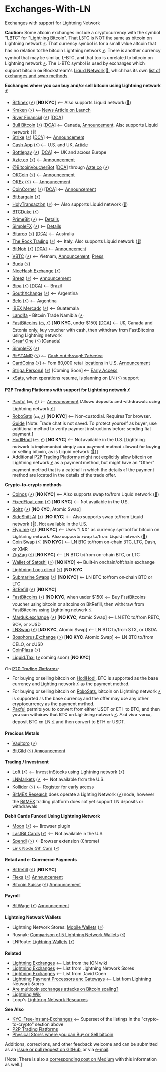 # Exchanges-With-LN
Exchanges with support for Lightning Network

**Caution:** Some altcoin exchanges include a cryptocurrency with the symbol "LBTC" for "Lightning Bitcoin". That LBTC is NOT the same as bitcoin on Lightning network [⚡](https://lightningnetworkstores.com/wallets). That currency symbol is for a small value altcoin that has no relation to the bitcoin Lightning network [⚡](https://lightningnetworkstores.com/wallets). There is another currency symbol that may be similar, L-BTC, and that too is unrelated to bitcoin on Lightning network [⚡](https://lightningnetworkstores.com/wallets). The L-BTC symbol is used by exchanges which support bitcoin on Blockstream's [Liquid Network](https://blockstream.com/liquid) [🌊](https://help.blockstream.com/hc/en-us/articles/900000633526-Where-can-I-get-a-Liquid-wallet-), which has its own [list of exchanges and swap methods](https://help.blockstream.com/hc/en-us/articles/900000629383).

**Exchanges where you can buy and/or sell bitcoin using Lightning network [⚡](https://lightningnetworkstores.com/wallets)**

- [Bitfinex](https://bitfinex.com/) ([⚡](https://lightningnetworkstores.com/wallets)) [**NO KYC**] <-- Also supports Liquid network ([🌊](https://help.blockstream.com/hc/en-us/articles/900000633526-Where-can-I-get-a-Liquid-wallet-))
- [Kraken](https://www.kraken.com/) ([⚡](https://lightningnetworkstores.com/wallets)) <-- [News Article on Launch](https://bitcoinmagazine.com/business/kraken-exchange-integrates-bitcoins-lightning-network)
- [River Financial](https://river.com/) ([⚡](https://lightningnetworkstores.com/wallets)) [[DCA](https://medium.com/@cointastical/dollar-cost-averaging-the-answer-to-the-question-is-now-a-good-time-to-buy-bitcoin-a84e518f50f0)]
- [Bull Bitcoin](https://bullbitcoin.com/) ([⚡](https://lightningnetworkstores.com/wallets)) [[DCA](https://medium.com/@cointastical/dollar-cost-averaging-the-answer-to-the-question-is-now-a-good-time-to-buy-bitcoin-a84e518f50f0)] <-- Canada, [Announcement](https://medium.com/bull-bitcoin/scaling-bull-bitcoins-non-custodial-services-with-the-lightning-network-782585d96098). Also supports Liquid network ([🌊](https://help.blockstream.com/hc/en-us/articles/900000633526-Where-can-I-get-a-Liquid-wallet-))
- [Strike](https://strike.zaphq.io/) ([⚡](https://lightningnetworkstores.com/wallets)) [[DCA](https://medium.com/@cointastical/dollar-cost-averaging-the-answer-to-the-question-is-now-a-good-time-to-buy-bitcoin-a84e518f50f0)] <-- [Announcement](https://medium.com/@JimmyMow/announcing-strike-by-zap-4f578c7c8984)
- [Cash App](https://Cash.app) ([⚡](https://lightningnetworkstores.com/wallets)) <-- U.S. and UK, [Article](https://www.coindesk.com/business/2022/01/18/blocks-cash-app-is-finally-integrating-the-lightning-network)
- [Bottlepay](https://bottlepay.com) ([⚡](https://lightningnetworkstores.com/wallets)) [[DCA](https://medium.com/@cointastical/dollar-cost-averaging-the-answer-to-the-question-is-now-a-good-time-to-buy-bitcoin-a84e518f50f0)] <-- UK and across Europe
- [Azte.co](https://azte.co/#find_a_vendor) ([⚡](https://lightningnetworkstores.com/wallets)) <-- [Announcement](https://medium.com/@beautyon_/azteco-lightning-now-no-one-gets-left-behind-in-bitcoin-2b750f094ccf)
- [@BitcoinVoucherBot](https://BitcoinVoucherBot.com) [[DCA](https://medium.com/@cointastical/dollar-cost-averaging-the-answer-to-the-question-is-now-a-good-time-to-buy-bitcoin-a84e518f50f0)] through [Azte.co](https://azte.co) ([⚡](https://lightningnetworkstores.com/wallets))
- [OKCoin](https://www.okcoin.com/spot/trade) ([⚡](https://lightningnetworkstores.com/wallets)) <-- [Announcement](https://blog.okcoin.com/2021/03/04/how-to-use-bitcoin-lightning-network)
- [OKEx](https://www.okex.com/trade-spot) ([⚡](https://lightningnetworkstores.com/wallets)) <-- [Announcement](https://bitcoinmagazine.com/articles/okcoin-to-integrate-lightning-network)
- [CoinCorner](https://www.coincorner.com) ([⚡](https://lightningnetworkstores.com/wallets)) [[DCA](https://medium.com/@cointastical/dollar-cost-averaging-the-answer-to-the-question-is-now-a-good-time-to-buy-bitcoin-a84e518f50f0)] <-- [Announcement](https://twitter.com/CoinCorner/status/1346470541448761344)
- [Bitbargain](https://bitbargain.co.uk/) ([⚡](https://lightningnetworkstores.com/wallets))
- [HolyTransaction](https://holytransaction.com/#exchange) ([⚡](https://lightningnetworkstores.com/wallets)) <-- Also supports Liquid network ([🌊](https://help.blockstream.com/hc/en-us/articles/900000633526-Where-can-I-get-a-Liquid-wallet-))
- [BTCDuke](https://btcduke.com/) ([⚡](https://lightningnetworkstores.com/wallets))
- [PrimeBit](https://primebit.com) ([⚡](https://lightningnetworkstores.com/wallets)) <-- [Details](https://primebit.com/bitcoin-lightning-network)
- [SimpleFX](https://simplefx.com/bitcoin-lightning-network) ([⚡](https://lightningnetworkstores.com/wallets)) <-- [Details](https://simplefx.com/bitcoin-lightning-network)
- [Bitaroo](https://bitaroo.com.au) ([⚡](https://lightningnetworkstores.com/wallets)) [[DCA](https://medium.com/@cointastical/dollar-cost-averaging-the-answer-to-the-question-is-now-a-good-time-to-buy-bitcoin-a84e518f50f0)] <-- Australia
- [The Rock Trading](https://www.therocktrading.com) ([⚡](https://lightningnetworkstores.com/wallets)) <-- Italy. Also supports Liquid network ([🌊](https://help.blockstream.com/hc/en-us/articles/900000633526-Where-can-I-get-a-Liquid-wallet-))
- [BitNob](https://bitnob.com) ([⚡](https://lightningnetworkstores.com/wallets)) [[DCA](https://medium.com/@cointastical/dollar-cost-averaging-the-answer-to-the-question-is-now-a-good-time-to-buy-bitcoin-a84e518f50f0)] <-- [Announcement](https://blog.bitnob.com/introducing-the-lightning-network-as-explained-by-bitnob)
- [VBTC](https://vbtc.exchange/) ([⚡](https://lightningnetworkstores.com/wallets)) <-- Vietnam, [Announcement](https://twitter.com/VBTC_Vietnam/status/1353564136702005248), [Press](https://news.bitcoinvn.io/vbtc-adding-lightning-batched-segwit-withdrawals)
- [Buda](https://buda.com/) ([⚡](https://lightningnetworkstores.com/wallets))
- [NiceHash Exchange](https://www.nicehash.com/exchange) ([⚡](https://lightningnetworkstores.com/wallets))
- [Breez](https://breez.technology/) ([⚡](https://lightningnetworkstores.com/wallets)) <-- [Announcement](https://medium.com/breez-technology/breez-moonpay-the-easiest-way-to-buy-spend-bitcoin-on-lightning-3c40b3d3815a)
- [Bipa](https://bipa.app/) ([⚡](https://lightningnetworkstores.com/wallets)) [[DCA](https://medium.com/@cointastical/dollar-cost-averaging-the-answer-to-the-question-is-now-a-good-time-to-buy-bitcoin-a84e518f50f0)] <-- Brazil
- [SouthXchange](https://southxchange.com) ([⚡](https://lightningnetworkstores.com/wallets)) <-- Argentina
- [Belo](https://belo.app) ([⚡](https://lightningnetworkstores.com/wallets)) <-- Argentina
- [IBEX Mercado](https://linktr.ee/IBEXmercado) ([⚡](https://lightningnetworkstores.com/wallets)) <-- Guatemala
- [Landifa](https://bitcoin-namibia.trade/) - Bitcoin Trade Namibia ([⚡](https://lightningnetworkstores.com/wallets))
- [FastBitcoins](https://fastbitcoins.com/#locations) (💵, [⚡](https://lightningnetworkstores.com/wallets)) [**NO KYC**, under $150] [[DCA](https://medium.com/@cointastical/dollar-cost-averaging-the-answer-to-the-question-is-now-a-good-time-to-buy-bitcoin-a84e518f50f0)] <-- UK, Canada and Estonia only, buy voucher with cash, then withdraw from FastBitcoins using Lightning network
- [Graaf One](https://graaf.one/) ([⚡](https://lightningnetworkstores.com/wallets)) [Canada]
- [SimpleFX](https://simplefx.com/bitcoin-lightning-network) ([⚡](https://lightningnetworkstores.com/wallets))
- [BitSTAMP](https://bitstamp.net/) ([⚡](https://lightningnetworkstores.com/wallets)) <-- [Cash out through Zebedee](https://blog.bitstamp.net/post/how-to-use-the-new-lightning-network-bridge-for-instant-bitcoin-top-ups-in-crypto-gaming)
- [CardCoins](https://www.cardcoins.co) ([⚡](https://lightningnetworkstores.com/wallets)) ← Fom 80,000 retail [locations](https://map.cardcoins.co) in U.S, [Announcement](http://www.prweb.com/releases/2021/12/prweb18395364.htm)
- [Striga Personal](https://striga.com/personal) ([⚡](https://lightningnetworkstores.com/wallets)) [Coming Soon] <-- [Early Access](https://striga.com/about/#t_action)
- [xSats](https://xsats.com), when operations resume, is planning on LN ([⚡](https://lightningnetworkstores.com/wallets)) support

**P2P Trading Platforms with support for Lightning network [⚡](https://lightningnetworkstores.com/wallets)**

- [Paxful](https://paxful.com/) (💵, [⚡](https://lightningnetworkstores.com/wallets)) <-- [Announcement](https://paxful.com/blog/lighting-network-integration) [Allows deposits and withdrawals using Lightning network [⚡](https://lightningnetworkstores.com/wallets)]
- [RoboSats](https://github.com/Reckless-Satoshi/robosats/blob/main/README.md) (💵, [⚡](https://lightningnetworkstores.com/wallets)) [**NO KYC**] <-- Non-custodial. Requires Tor browser. [Guide](https://github.com/Reckless-Satoshi/robosats/blob/2565c59028fc796a5f520edd79bb7982348cd0be/docs/how-to-use.md) [Note: Trade chat is not saved. To protect yourself as buyer, use additional method to verify payment instructions before sending fiat payment.]
- [HodlHodl](https://hodlhodl.com/) (💵, [⚡](https://lightningnetworkstores.com/wallets)) [**NO KYC**] <-- Not available in the U.S. [Lightning network is implemented simply as a payment method allowed for buying or selling bitcoin, as is Liquid network ([🌊](https://help.blockstream.com/hc/en-us/articles/900000633526-Where-can-I-get-a-Liquid-wallet-))]
- Additional [P2P Trading Platforms](https://cointastical.github.io/P2P-Trading-Exchanges) might not explicitly allow bitcoin on Lightning network [⚡](https://lightningnetworkstores.com/wallets) as a payment method, but might have an "Other" payment method that is a catchall in which the details of the payment method are located in the details of the trade offer.

**Crypto-to-crypto methods**

- [Coinos](https://coinos.io) ([⚡](https://lightningnetworkstores.com/wallets)) [**NO KYC**] <-- Also supports swap to/from Liquid network ([🌊](https://help.blockstream.com/hc/en-us/articles/900000633526-Where-can-I-get-a-Liquid-wallet-))
- [FixedFloat.com](https://fixedfloat.com/) ([⚡](https://lightningnetworkstores.com/wallets)) [**NO KYC**] <-- Not available in the U.S.
- [Boltz](https://boltz.exchange/) ([⚡](https://lightningnetworkstores.com/wallets)) [**NO KYC**, Atomic Swap]
- [SideShift AI](https://sideshift.ai/) ([⚡](https://lightningnetworkstores.com/wallets)) [**NO KYC**] <-- Also supports swap to/from Liquid network ([🌊](https://help.blockstream.com/hc/en-us/articles/900000633526-Where-can-I-get-a-Liquid-wallet-)). Not available in the U.S.
- [Flyp.me](https://flyp.me/) ([⚡](https://lightningnetworkstores.com/wallets)) [**NO KYC**] <-- Uses "LNX" as currency symbol for bitcoin on Lightning network. Also supports swap to/from Liquid network ([🌊](https://help.blockstream.com/hc/en-us/articles/900000633526-Where-can-I-get-a-Liquid-wallet-))
- [Coin Swap](https://coinswap.click/) ([⚡](https://lightningnetworkstores.com/wallets)) [**NO KYC**] <-- LN BTC to/from on-chain BTC, LTC, Dash, or XMR
- [ZigZag](https://zigzag.io/) ([⚡](https://lightningnetworkstores.com/wallets)) [**NO KYC**] <-- LN BTC to/from on-chain BTC, or LTC
- [Wallet of Satoshi](https://walletofsatoshi.com/) ([⚡](https://lightningnetworkstores.com/wallets)) [**NO KYC**] <-- Built-in onchain/offchain exchange
- [Lightning Loop client](https://github.com/lightninglabs/loop) ([⚡](https://lightningnetworkstores.com/wallets)) [**NO KYC**]
- [Submarine Swaps](http://submarineswaps.org/) ([⚡](https://lightningnetworkstores.com/wallets)) [**NO KYC**] <-- LN BTC to/from on-chain BTC or LTC
- [BitRefill](https://www.bitrefill.com/buy/lightning-recharge) ([⚡](https://lightningnetworkstores.com/wallets)) [**NO KYC**]
- [FastBitcoins](https://fastbitcoins.com/) ([⚡](https://lightningnetworkstores.com/wallets)) [**NO KYC**, when under $150] <-- Buy FastBitcoins voucher using bitcoin or altcoins on BitRefill, then withdraw from FastBitcoins using Lightning network [⚡](https://lightningnetworkstores.com/wallets)
- [Marduk.exchange](https://www.marduk.exchange) ([⚡](https://lightningnetworkstores.com/wallets)) [**NO KYC**, Atomic Swap] <-- LN BTC to/from RBTC, SOV, or xUSD
- [LNSwap](https://www.lnswap.org) ([⚡](https://lightningnetworkstores.com/wallets)) [**NO KYC**, Atomic Swap] <-- LN BTC to/from STX, or USDA
- [Bosphorus.Exchange](https://Bosphorus.Exchange) ([⚡](https://lightningnetworkstores.com/wallets)) [**NO KYC**, Atomic Swap] <-- LN BTC to/from CELO, or cUSD
- [CoinPlaza](https://www.coinplaza.it/) ([⚡](https://lightningnetworkstores.com/wallets))
- [Liquid.Taxi](https://liquid.taxi/) ([⚡](https://lightningnetworkstores.com/wallets) coming soon) [**NO KYC**]

On [P2P Trading Platforms](https://cointastical.github.io/P2P-Trading-Exchanges):

- For buying or selling bitcoin on [HodlHodl](https://medium.com/@hodlhodl/new-payment-method-exchange-btc-on-chain-for-lightning-btc-1d9433c25c5e), BTC is supported as the base currency and Lighting network [⚡](https://lightningnetworkstores.com/wallets) as the payment method.
- For buying or selling bitcoin on [RoboSats](https://github.com/Reckless-Satoshi/robosats/blob/main/README.md), bitcoin on Lightning network [⚡](https://lightningnetworkstores.com/wallets) is supported as the base currency and the offer may use any other cryptocurrency as the payment method.
- [Paxful](https://paxful.com/) permits you to convert from either USDT or ETH to BTC, and then you can withdraw that BTC on Lightining network [⚡](https://lightningnetworkstores.com/wallets).  And vice-versa, deposit BTC on LN [⚡](https://lightningnetworkstores.com/wallets) and then convert to ETH or USDT.

**Precious Metals**

- [Vaultoro](https://www.vaultoro.com/) ([⚡](https://lightningnetworkstores.com/wallets))
- [BitGild](https://www.bitgild.com) ([⚡](https://lightningnetworkstores.com/wallets)) [Announcement](https://bitgild.medium.com/buy-gold-with-bitcoin-lightning-307cab467ab3)

**Trading / Investment**

- [Loft](https://loft.trade/) ([⚡](https://lightningnetworkstores.com/wallets)) <-- Invest inStocks using Lightning network ([⚡](https://lightningnetworkstores.com/wallets))
- [LNMarkets](https://lnmarkets.com/) ([⚡](https://lightningnetworkstores.com/wallets)) <-- Not available from the U.S.
- [Kollider](https://kollider.xyz) ([⚡](https://lightningnetworkstores.com/wallets)) <-- Register for early access
- [BitMEX Research](https://blog.bitmex.com/research) does operate a Lighting Network ([⚡](https://lightningnetworkstores.com/wallets)) node, however the [BitMEX](https://bitmex.com/trading-on-bitmex) trading platform does not yet support LN deposits or withdrawals

**Debit Cards Funded Using Lightning Network**

- [Moon](https://paywithmoon.com) ([⚡](https://lightningnetworkstores.com/wallets)) <-- Browser plugin
- [LastBit Cards](https://lastbit.io/#download-button) ([⚡](https://lightningnetworkstores.com/wallets)) <-- Not available in the U.S.
- [Spendl](https://getspendl.com/) ([⚡](https://lightningnetworkstores.com/wallets)) <--Browser extension (Chrome)
- [Link Node Gift Card](https://www.lngiftcard.com/) ([⚡](https://lightningnetworkstores.com/wallets))

**Retail and e-Commerce Payments**

- [BitRefill](https://www.bitrefill.com/buy/lightning-recharge) ([⚡](https://lightningnetworkstores.com/wallets)) [**NO KYC**]
- [Flexa](https://flexa.network) ([⚡](https://lightningnetworkstores.com/wallets)) [Announcement](https://medium.com/flexa/flexa-adds-support-for-fraud-proof-lightning-network-payments-dfb6df0db5e)
- [Bitcoin Suisse](https://www.bitcoinsuisse.com) ([⚡](https://lightningnetworkstores.com/wallets)) [Announcement](https://www.bitcoinsuisse.com/news/bitcoin-suisse-becomes-first-crypto-payment-processor-in-switzerland-to-integrate-bitcoin-lightning-technology)

**Payroll**
- [BitWage](https://bitwage.com) ([⚡](https://lightningnetworkstores.com/wallets)) [Announcement](https://voltage.cloud/blog/news/bitwage-x-voltage-first-salary-payments-on-lightning)

**Lightning Network Wallets**

- Lightning Network Stores: [Mobile Wallets](https://lightningnetworkstores.com/wallets) ([⚡](https://lightningnetworkstores.com/wallets))
- Rusnak: [Comparison of 5 Lightning Network Wallets](https://rusnak.io/lightning-wallets-comparison) ([⚡](https://lightningnetworkstores.com/wallets))
- LNRoute: [Lightning Wallets](https://lnroute.com/category/wallets) ([⚡](https://lightningnetworkstores.com/wallets))

**Related**

- [Lightning Exchanges](https://wiki.ion.radar.tech/tutorials/lightning-exchanges) <-- List from the ION wiki
- [Lightning Exchanges](https://lightningnetworkstores.com/?tags=exchange) <-- List from Lightning Network Stores
- [Lightning Exchanges](https://github.com/theDavidCoen/LightningExchanges) <-- List from David Coen
- [Lightning Payment Processors and Gateways](https://lightningnetworkstores.com/?tags=payment%20processor&exclude=payment%20gateway) <-- List from Lightning Network Stores
- [Are multicoin exchanges attacks on Bitcoin scaling?](https://tftc.io/martys-bent/issue-888)
- [Lightning Wiki](https://lightningwiki.net)
- Lopp's [Lightning Network Resources](https://lightning.how)

**See Also**

- [KYC-Free-Instant-Exchanges](https://cointastical.github.io/KYC-Free-Instant-Exchanges) <-- Superset of the listings in the "crypto-to-crypto" section above
- [P2P Trading Platforms](https://cointastical.github.io/P2P-Trading-Exchanges)
- [Physical Stores where you can Buy or Sell bitcoin](https://cointastical.github.io/Physical-Locations-Bitcoin)

Additions, corrections, and other feedback welcome and can be submitted as an [issue or pull request on GitHub](https://github.com/cointastical/Exchanges-With-LN), or via [e-mail](mailto://cointastical@gmail.com).

[Note: There is also a [corresponding post on Medium](https://cointastical.medium.com/exchanges-with-support-for-bitcoin-lightning-network-payments-739829bcb7bc) with this information as well.]
